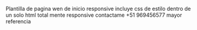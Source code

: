 Plantilla de pagina wen de inicio responsive
incluye css de estilo dentro de un solo html
total mente responsive
contactame +51 969456577 mayor referencia
